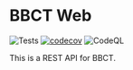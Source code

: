 BBCT Web
=

![Tests](https://github.com/BaseballCardTracker/bbct-api/actions/workflows/bbct-api.yml/badge.svg)
[![codecov](https://codecov.io/gh/BaseballCardTracker/bbct-api/branch/master/graph/badge.svg?token=E4I3IK3VYP)](https://codecov.io/gh/BaseballCardTracker/bbct-api)
![CodeQL](https://github.com/BaseballCardTracker/bbct-api/actions/workflows/codeql-analysis.yml/badge.svg)

This is a REST API for BBCT.
